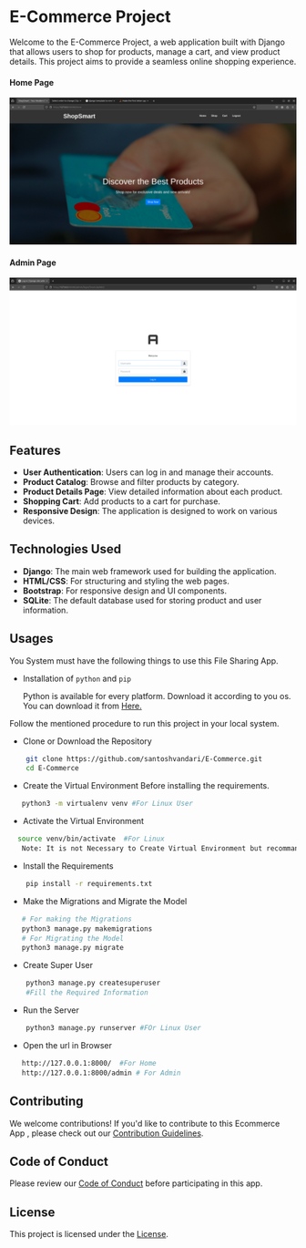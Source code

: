 # E-Commerce Project

Welcome to the E-Commerce Project, a web application built with Django that allows users to shop for products, manage a cart, and view product details. This project aims to provide a seamless online shopping experience.

#### Home Page 
![Home Page](home.png)

#### Admin Page 
![Admin Page](admin.png)

## Features

- **User Authentication**: Users can log in and manage their accounts.
- **Product Catalog**: Browse and filter products by category.
- **Product Details Page**: View detailed information about each product.
- **Shopping Cart**: Add products to a cart for purchase.
- **Responsive Design**: The application is designed to work on various devices.

## Technologies Used

- **Django**: The main web framework used for building the application.
- **HTML/CSS**: For structuring and styling the web pages.
- **Bootstrap**: For responsive design and UI components.
- **SQLite**: The default database used for storing product and user information.


## Usages
You System must have the following things to use this File Sharing App.
 - Installation of `python` and  `pip`

    Python is available for every platform. Download it according to you os. You can download it from [Here.](https://www.python.org/downloads/)


Follow the mentioned procedure to run this project in your local system.
 - Clone or Download the Repository
```bash
    git clone https://github.com/santoshvandari/E-Commerce.git
    cd E-Commerce
```
 - Create the Virtual Environment Before installing the requirements. 
 ```Bash
    python3 -m virtualenv venv #For Linux User
 ```
  - Activate the Virtual Environment
  ```bash
    source venv/bin/activate  #For Linux
     Note: It is not Necessary to Create Virtual Environment but recommanded.
  ``` 
 - Install the Requirements
```bash
    pip install -r requirements.txt
```
 - Make the Migrations and Migrate the Model
 ```bash
    # For making the Migrations
    python3 manage.py makemigrations
    # For Migrating the Model 
    python3 manage.py migrate
```
 - Create Super User
```bash 
    python3 manage.py createsuperuser
    #Fill the Required Information
```
 - Run the Server
```bash
    python3 manage.py runserver #FOr Linux User
```
 - Open the url in Browser
 ```bash
    http://127.0.0.1:8000/  #For Home
    http://127.0.0.1:8000/admin # For Admin
 ```

## Contributing
We welcome contributions! If you'd like to contribute to this Ecommerce App , please check out our [Contribution Guidelines](Contribution.md).

## Code of Conduct
Please review our [Code of Conduct](CodeOfConduct.md) before participating in this app.

## License
This project is licensed under the [License](LICENSE).